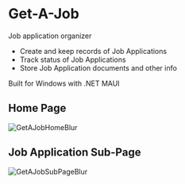 # Get-A-Job
Job application organizer

- Create and keep records of Job Applications
- Track status of Job Applications
- Store Job Application documents and other info

Built for Windows with .NET MAUI

## Home Page
![GetAJobHomeBlur](https://user-images.githubusercontent.com/50997667/235811629-b7757371-5aa8-4786-b19a-02d3e78636e6.png)

## Job Application Sub-Page
![GetAJobSubPageBlur](https://user-images.githubusercontent.com/50997667/235811701-f0464aba-0d5a-47a1-ab10-ef3464b9f87b.png)
